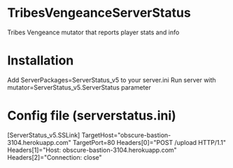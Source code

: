 TribesVengeanceServerStatus
===========================

Tribes Vengeance mutator that reports player stats and info

Installation
============

Add ServerPackages=ServerStatus_v5 to your server.ini
Run server with mutator=ServerStatus_v5.ServerStatus parameter

Config file (serverstatus.ini)
==============================
[ServerStatus_v5.SSLink]
TargetHost="obscure-bastion-3104.herokuapp.com"
TargetPort=80
Headers[0]="POST /upload HTTP/1.1"
Headers[1]="Host: obscure-bastion-3104.herokuapp.com"
Headers[2]="Connection: close"